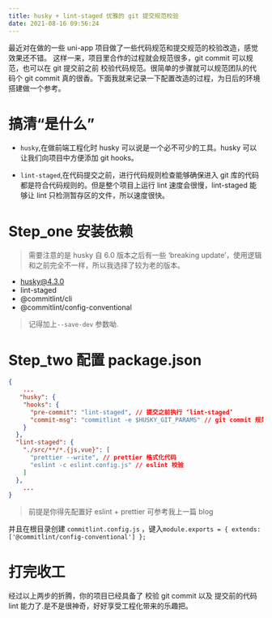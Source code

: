 ```yaml
---
title: husky + lint-staged 优雅的 git 提交规范校验
date: 2021-08-16 09:56:24
---
```


最近对在做的一些 uni-app 项目做了一些代码规范和提交规范的校验改造，感觉效果还不错。
这样一来，项目里合作的过程就会规范很多，git commit 可以规范，也可以在 git 提交前之前
校验代码规范。很简单的步骤就可以规范团队的代码个 git commit 真的很香。下面我就来记录一下配置改造的过程，为日后的环境搭建做一个参考。

# 搞清“是什么”

- `husky`,在做前端工程化时 husky 可以说是一个必不可少的工具。husky 可以让我们向项目中方便添加 git hooks。

- `lint-staged`,在代码提交之前，进行代码规则检查能够确保进入 git 库的代码都是符合代码规则的。但是整个项目上运行 lint 速度会很慢，lint-staged 能够让 lint 只检测暂存区的文件，所以速度很快。

# Step_one 安装依赖

> 需要注意的是 husky 自 6.0 版本之后有一些 ‘breaking update’，使用逻辑和之前完全不一样，所以我选择了较为老的版本。

- husky@4.3.0
- lint-staged
- @commitlint/cli
- @commitlint/config-conventional

> 记得加上`--save-dev` 参数呦.

# Step_two 配置 package.json

```json
{
	...
   "husky": {
    "hooks": {
      "pre-commit": "lint-staged", // 提交之前执行 ‘lint-staged’
      "commit-msg": "commitlint -e $HUSKY_GIT_PARAMS" // git commit 规范校验
    }
  },
  "lint-staged": {
    "./src/**/*.{js,vue}": [
      "prettier --write", // prettier 格式化代码
      "eslint -c eslint.config.js" // eslint 校验
    ]
  },
	...
}
```
> 前提是你得先配置好 eslint + prettier 可参考我上一篇 blog

并且在根目录创建 `commitlint.config.js` ，键入`module.exports = { extends: ['@commitlint/config-conventional'] };`


# 打完收工

经过以上两步的折腾，你的项目已经具备了 校验 git commit 以及 提交前的代码 lint 能力了.是不是很神奇，好好享受工程化带来的乐趣把。